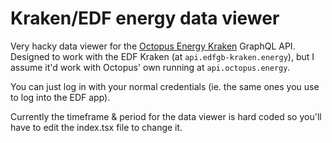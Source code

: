 # Kraken/EDF energy data viewer

Very hacky data viewer for the [Octopus Energy Kraken](https://kraken.tech) GraphQL API. Designed to work with the EDF Kraken (at `api.edfgb-kraken.energy`), but I assume it'd work with Octopus' own running at `api.octopus.energy`.

You can just log in with your normal credentials (ie. the same ones you use to log into the EDF app).

Currently the timeframe & period for the data viewer is hard coded so you'll have to edit the index.tsx file to change it.